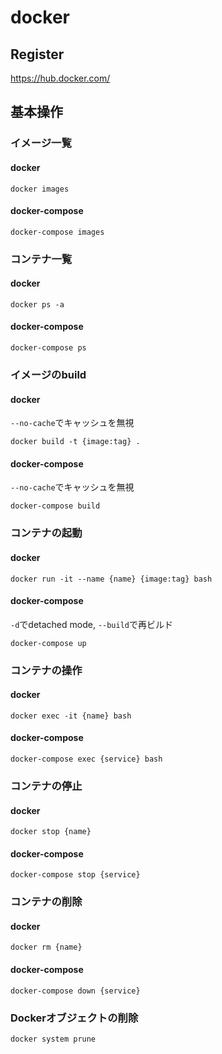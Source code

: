 # docker

## Register

https://hub.docker.com/

## 基本操作

### イメージ一覧

#### docker
```
docker images
```

#### docker-compose
```
docker-compose images
```

### コンテナ一覧

#### docker
```
docker ps -a
```

#### docker-compose
```
docker-compose ps
```

### イメージのbuild

#### docker
`--no-cache`でキャッシュを無視
```
docker build -t {image:tag} .
```

#### docker-compose
`--no-cache`でキャッシュを無視
```
docker-compose build
```

### コンテナの起動

#### docker
```
docker run -it --name {name} {image:tag} bash
```

#### docker-compose
`-d`でdetached mode, `--build`で再ビルド
```
docker-compose up
```

### コンテナの操作

#### docker
```
docker exec -it {name} bash
```

#### docker-compose
```
docker-compose exec {service} bash
```

### コンテナの停止

#### docker
```
docker stop {name}
```

#### docker-compose
```
docker-compose stop {service}
```

### コンテナの削除

#### docker
```
docker rm {name}
```

#### docker-compose
```
docker-compose down {service}
```

### Dockerオブジェクトの削除
```
docker system prune
```
